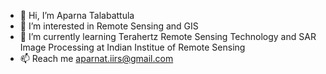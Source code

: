 - 👋 Hi, I’m Aparna Talabattula
- 👀 I’m interested in Remote Sensing and GIS
- 🌱 I’m currently learning Terahertz Remote Sensing Technology and SAR Image Processing at Indian Institue of Remote Sensing
- 📫 Reach me aparnat.iirs@gmail.com


<!---
Aparna-T15/Aparna-T15 is a ✨ special ✨ repository because its `README.md` (this file) appears on your GitHub profile.
You can click the Preview link to take a look at your changes.
--->
